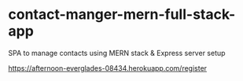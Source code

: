 # contact-manger-mern-full-stack-app
SPA to manage contacts using MERN stack & Express server setup

https://afternoon-everglades-08434.herokuapp.com/register
